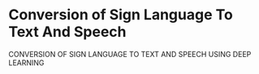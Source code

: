 # Conversion of Sign Language To Text And Speech
CONVERSION OF SIGN LANGUAGE TO TEXT AND SPEECH USING DEEP LEARNING

